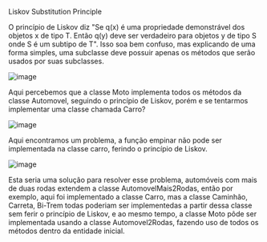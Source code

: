 Liskov Substitution Principle

O princípio de Liskov diz "Se q(x) é uma propriedade demonstrável dos objetos x de tipo T. Então q(y) deve ser verdadeiro para objetos y de tipo S onde S é um subtipo de T".
Isso soa bem confuso, mas explicando de uma forma simples, uma subclasse deve possuir apenas os métodos que serão usados por suas subclasses.

![image](https://github.com/MonoHenry/EngSoft/assets/142462239/e559acff-f9d6-40a3-b500-8b8f78393f4e)


Aqui percebemos que a classe Moto implementa todos os métodos da classe Automovel, seguindo o princípio de Liskov, porém e se tentarmos implementar uma classe chamada Carro?

![image](https://github.com/MonoHenry/EngSoft/assets/142462239/4172b4c1-0268-4153-b62f-2ca8007aaa0b)


Aqui encontramos um problema, a função empinar não pode ser implementada na classe carro, ferindo o princípio de Liskov.

![image](https://github.com/MonoHenry/EngSoft/assets/142462239/30bb32c9-a23d-4a6c-b274-c7ba39c612a7)

Esta seria uma solução para resolver esse problema, automóveis com mais de duas rodas extendem a classe AutomovelMais2Rodas, então por exemplo, aqui foi implementado a classe Carro, mas a classe Caminhão, Carreta, Bi-Trem todas poderiam ser implementedas a partir dessa classe sem ferir o princípio de Liskov, e ao mesmo tempo, a classe Moto pôde ser implementada usando a classe Automovel2Rodas, fazendo uso de todos os métodos dentro da entidade inicial.

